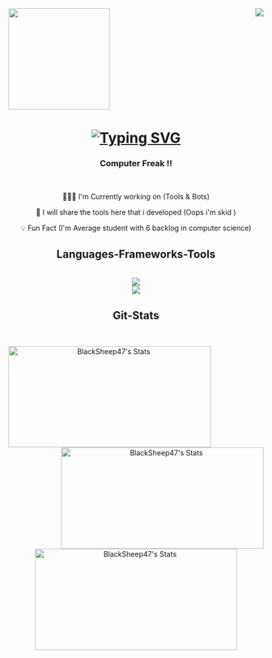 <img align="right" src="https://badges.pufler.dev/visits/BlackSheep47/BlackSheep47" />


<img src="https://github.com/user-attachments/assets/629b4399-f870-4ace-93d6-0c9298aee130" width="200" height="200" />


<h1 align="center">
  <a href="https://git.io/typing-svg">
    <img src="https://readme-typing-svg.herokuapp.com?font=Righteous&size=35&center=true&vCenter=true&duration=2500&pause=500&width=435&lines=Hello+Nerds!;I'm+Ayush+Vaid;Peace+%E2%9C%8C" alt="Typing SVG" />
  </a>
</h1>


<h3 align="center">
  Computer Freak !! 
</h3>
<br/>

<div align="center">
  
  👨🏻‍💻 I'm Currently working on (Tools & Bots)
  
  🤖 I will share the tools here that i developed  (Oops i'm skid )
  
  💡 Fun Fact (I'm Average student with 6 backlog in computer science)
  
</div>

<h2 align="center"> Languages-Frameworks-Tools </h2>
<br/>

<div align="center">
 <a href="https://skillicons.dev">
  <img src="https://skillicons.dev/icons?i=unity,androidstudio,blender,html,css,unreal,pr"/><br>
   <img src="https://skillicons.dev/icons?i=js,kali,linux,ps,py,bash,discord"/>
   </a>
   </div>

<h2 align="center"> Git-Stats </h2>
<br/>

<div align="center">
  
<img align="left"
  src="https://github-readme-stats.vercel.app/api?username=BlackSheep47&theme=dark&show_icons=true&hide_border=true&count_private=true" 
  alt="BlackSheep47's Stats" 
  style="width: 400px; height: 200px;"/>
 
<img align="right"
  src="https://github-readme-streak-stats.herokuapp.com/?user=BlackSheep47&theme=dark&hide_border=true" 
  alt="BlackSheep47's Stats" 
  style="width: 400px; height: 200px;"/>
</div>


  
<div align="center">


<img align="center"
  src="https://github-readme-stats.vercel.app/api/top-langs/?username=BlackSheep47&theme=dark&show_icons=true&hide_border=true&layout=compact" 
  alt="BlackSheep47's Stats" 
  style="width: 400px; height: 200px;"/>

</div>



